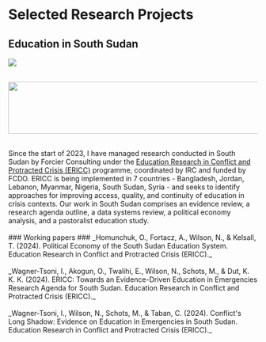 # Selected Research Projects #
## Education in South Sudan ##
<a href="https://njwsn.github.io/pages/education-south-sudan"> <img src="https://njwsn.github.io/assets/images/education-ss-sd-1344-600.png"/> </a>
<br><br>
<p align="center">
<a href="https://inee.org/data-evidence/ericc"> <img src="https://njwsn.github.io/assets/images/ericc_full.png" width="800px" height="105px"/> </a>
</p>
<br>
Since the start of 2023, I have managed research conducted in South Sudan by Forcier Consulting under the <a href="https://inee.org/data-evidence/ericc">Education Research in Conflict and Protracted Crisis (ERICC)</a> programme, coordinated by IRC and funded by FCDO. ERICC is being implemented in 7 countries - Bangladesh, Jordan, Lebanon, Myanmar, Nigeria, South Sudan, Syria - and seeks to identify approaches for improving access, quality, and continuity of education in crisis contexts. Our work in South Sudan comprises an evidence review, a research agenda outline, a data systems review, a political economy analysis, and a pastoralist education study. 
<br><br>
### Working papers ###
_Homunchuk, O., Fortacz, A., Wilson, N., & Kelsall, T. (2024). Political Economy of the South Sudan Education System. Education Research in Conflict and Protracted Crisis (ERICC)._
<br><br>
_Wagner-Tsoni, I., Akogun, O., Twalihi, E., Wilson, N., Schots, M., & Dut, K. K. K. (2024). ERICC: Towards an Evidence-Driven Education in Emergencies Research Agenda for South Sudan. Education Research in Conflict and Protracted Crisis (ERICC)._
<br><br>
_Wagner-Tsoni, I., Wilson, N., Schots, M., & Taban, C. (2024). Conflict's Long Shadow: Evidence on Education in Emergencies in South Sudan. Education Research in Conflict and Protracted Crisis (ERICC)._ 
